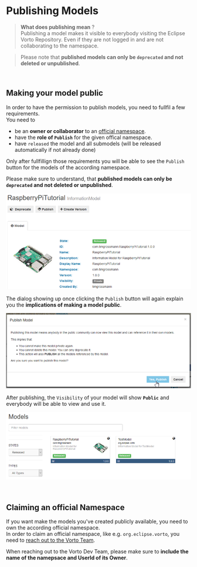 # Publishing Models

> **What does publishing mean** ?    
Publishing a model makes it visible to everybody visiting the Eclipse Vorto Repository. 
Even if they are not logged in and are not collaborating to the namespace.   

> Please note that **published models can only be `deprecated` and not deleted or unpublished**. 

<br />

## Making your model public
In order to have the permission to publish models, you need to fullfil a few requirements.   
You need to
- be an **owner or collaborator** to an [official namespace](#claiming-an-official-namespace).
- have the **role of `Publish`** for the given offical namespace. 
- have `released` the model and all submodels (will be released automatically if not already done)

Only after fullfillign those requirements you will be able to see the `Publish` button for the models of the according namespace.

Please make sure to understand, that **published models can only be `deprecated` and not deleted or unpublished**.

![Unpublished Model](../images/tutorials/publishing_models/unpublished_model.png)

The dialog showing up once clicking the `Publish` button will again explain you the **implications of making a model public**.

![Publish Model](../images/tutorials/publishing_models/publish_model.png)

After publishing, the `Visibility` of your model will show **`Public`** and everybody will be able to view and use it.    

![Published Model](../images/tutorials/publishing_models/published_model.png)

<br />

## Claiming an official Namespace
If you want make the models you've created publicly available, you need to own the according official namespace.   
In order to claim an official namespace, like e.g. `org.eclipse.vorto`, you need to [reach out to the Vorto Team](mailto:vorto-development@bosch-si.com?Subject=Request%20Vorto%20Repository%20Namespace&body=Dear%20Vorto%20Team%2C%20%0A%0AI%20would%20like%20to%20request%20for%20an%20official%20namespace.%20%0A%0ANamespace%20Owner%20%28user%20ID%29%20%3A%20%0ANamespace%3A%0A%0AThank%20you.%20%0A%0ABest%20regards%2C%20).

When reaching out to the Vorto Dev Team, please make sure to **include the name of the namepsace and UserId of its Owner**.
